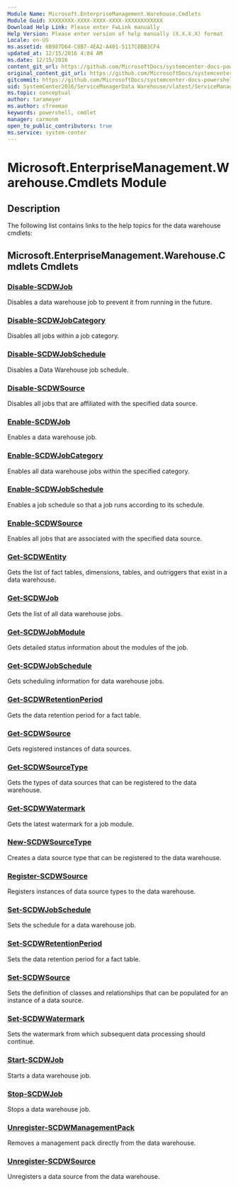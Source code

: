 ```yaml
---
Module Name: Microsoft.EnterpriseManagement.Warehouse.Cmdlets
Module Guid: XXXXXXXX-XXXX-XXXX-XXXX-XXXXXXXXXXXX
Download Help Link: Please enter FwLink manually
Help Version: Please enter version of help manually (X.X.X.X) format
Locale: en-US
ms.assetid: 6B987D64-C8B7-4EA2-A401-5117C8BB3CF4
updated_at: 12/15/2016 4:04 AM
ms.date: 12/15/2016
content_git_url: https://github.com/MicrosoftDocs/systemcenter-docs-powershell/blob/master/systemcenter-cmdlets/SystemCenter2016/ServiceManagerData%20Warehouse/vlatest/ServiceManagerDataWarehouse.md
original_content_git_url: https://github.com/MicrosoftDocs/systemcenter-docs-powershell/blob/master/systemcenter-cmdlets/SystemCenter2016/ServiceManagerData%20Warehouse/vlatest/ServiceManagerDataWarehouse.md
gitcommit: https://github.com/MicrosoftDocs/systemcenter-docs-powershell/blob/7df4508c7b907a214e6a8eca76037b06065ef078/systemcenter-cmdlets/SystemCenter2016/ServiceManagerData%20Warehouse/vlatest/ServiceManagerDataWarehouse.md
uid: SystemCenter2016/ServiceManagerData Warehouse/vlatest/ServiceManagerDataWarehouse.md
ms.topic: conceptual
author: tarameyer
ms.author: cfreeman
keywords: powershell, cmdlet
manager: carmonm
open_to_public_contributors: true
ms.service: system-center
---
```


# Microsoft.EnterpriseManagement.Warehouse.Cmdlets Module
## Description
The following list contains links to the help topics for the data warehouse cmdlets:

## Microsoft.EnterpriseManagement.Warehouse.Cmdlets Cmdlets
### [Disable-SCDWJob](./Disable-SCDWJob.md)
Disables a data warehouse job to prevent it from running in the future.

### [Disable-SCDWJobCategory](./Disable-SCDWJobCategory.md)
Disables all jobs within a job category.

### [Disable-SCDWJobSchedule](./Disable-SCDWJobSchedule.md)
Disables a Data Warehouse job schedule.

### [Disable-SCDWSource](./Disable-SCDWSource.md)
Disables all jobs that are affiliated with the specified data source.

### [Enable-SCDWJob](./Enable-SCDWJob.md)
Enables a data warehouse job.

### [Enable-SCDWJobCategory](./Enable-SCDWJobCategory.md)
Enables all data warehouse jobs within the specified category.

### [Enable-SCDWJobSchedule](./Enable-SCDWJobSchedule.md)
Enables a job schedule so that a job runs according to its schedule.

### [Enable-SCDWSource](./Enable-SCDWSource.md)
Enables all jobs that are associated with the specified data source.

### [Get-SCDWEntity](./Get-SCDWEntity.md)
Gets the list of fact tables, dimensions, tables, and outriggers that exist in a data warehouse.

### [Get-SCDWJob](./Get-SCDWJob.md)
Gets the list of all data warehouse jobs.

### [Get-SCDWJobModule](./Get-SCDWJobModule.md)
Gets detailed status information about the modules of the job.

### [Get-SCDWJobSchedule](./Get-SCDWJobSchedule.md)
Gets scheduling information for data warehouse jobs.

### [Get-SCDWRetentionPeriod](./Get-SCDWRetentionPeriod.md)
Gets the data retention period for a fact table.

### [Get-SCDWSource](./Get-SCDWSource.md)
Gets registered instances of data sources.

### [Get-SCDWSourceType](./Get-SCDWSourceType.md)
Gets the types of data sources that can be registered to the data warehouse.

### [Get-SCDWWatermark](./Get-SCDWWatermark.md)
Gets the latest watermark for a job module.

### [New-SCDWSourceType](./New-SCDWSourceType.md)
Creates a data source type that can be registered to the data warehouse.

### [Register-SCDWSource](./Register-SCDWSource.md)
Registers instances of data source types to the data warehouse.

### [Set-SCDWJobSchedule](./Set-SCDWJobSchedule.md)
Sets the schedule for a data warehouse job.

### [Set-SCDWRetentionPeriod](./Set-SCDWRetentionPeriod.md)
Sets the data retention period for a fact table.

### [Set-SCDWSource](./Set-SCDWSource.md)
Sets the definition of classes and relationships that can be populated for an instance of a data source.

### [Set-SCDWWatermark](./Set-SCDWWatermark.md)
Sets the watermark from which subsequent data processing should continue.

### [Start-SCDWJob](./Start-SCDWJob.md)
Starts a data warehouse job.

### [Stop-SCDWJob](./Stop-SCDWJob.md)
Stops a data warehouse job.

### [Unregister-SCDWManagementPack](./Unregister-SCDWManagementPack.md)
Removes a management pack directly from the data warehouse.

### [Unregister-SCDWSource](./Unregister-SCDWSource.md)
Unregisters a data source from the data warehouse.

